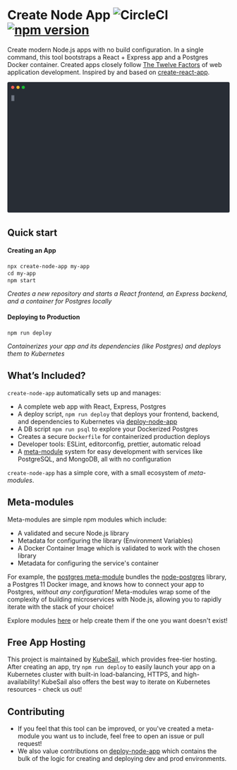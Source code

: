 # Create Node App ![CircleCI](https://img.shields.io/circleci/build/github/kubesail/create-node-app.svg) [![npm version](https://img.shields.io/npm/v/create-node-app.svg)](https://www.npmjs.com/package/create-node-app)

Create modern Node.js apps with no build configuration. In a single command, this tool bootstraps a React + Express app and a Postgres Docker container. Created apps closely follow [The Twelve Factors](https://12factor.net) of web application development. Inspired by and based on [create-react-app](https://github.com/facebook/create-react-app).

![Terminal Example](docs/term1.svg)

## Quick start

#### Creating an App

    npx create-node-app my-app
    cd my-app
    npm start

_Creates a new repository and starts a React frontend, an Express backend, and a container for Postgres locally_

#### Deploying to Production

    npm run deploy

_Containerizes your app and its dependencies (like Postgres) and deploys them to Kubernetes_

## What’s Included?

`create-node-app` automatically sets up and manages:

- A complete web app with React, Express, Postgres
- A deploy script, `npm run deploy` that deploys your frontend, backend, and dependencies to Kubernetes via [deploy-node-app](https://github.com/kubesail/deploy-node-app)
- A DB script `npm run psql` to explore your Dockerized Postgres
- Creates a secure `Dockerfile` for containerized production deploys
- Developer tools: ESLint, editorconfig, prettier, automatic reload
- A [meta-module](https://github.com/metamodules/documentation) system for easy development with services like PostgreSQL, and MongoDB, all with no configuration

`create-node-app` has a simple core, with a small ecosystem of _meta-modules_.

## Meta-modules

Meta-modules are simple npm modules which include:

- A validated and secure Node.js library
- Metadata for configuring the library (Environment Variables)
- A Docker Container Image which is validated to work with the chosen library
- Metadata for configuring the service's container

For example, the [postgres meta-module](https://github.com/metamodules/postgres) bundles the [node-postgres](https://github.com/brianc/node-postgres) library, a Postgres 11 Docker image, and knows how to connect your app to Postgres, _without any configuration!_ Meta-modules wrap some of the complexity of building microservices with Node.js, allowing you to rapidly iterate with the stack of your choice!

Explore modules [here](https://github.com/metamodules) or help create them if the one you want doesn't exist!

## Free App Hosting

This project is maintained by [KubeSail](kubesail.com), which provides free-tier hosting. After creating an app, try `npm run deploy` to easily launch your app on a Kubernetes cluster with built-in load-balancing, HTTPS, and high-availability! KubeSail also offers the best way to iterate on Kubernetes resources - check us out!

## Contributing

- If you feel that this tool can be improved, or you've created a meta-module you want us to include, feel free to open an issue or pull request!
- We also value contributions on [deploy-node-app](https://github.com/kubesail/deploy-node-app) which contains the bulk of the logic for creating and deploying dev and prod environments.
